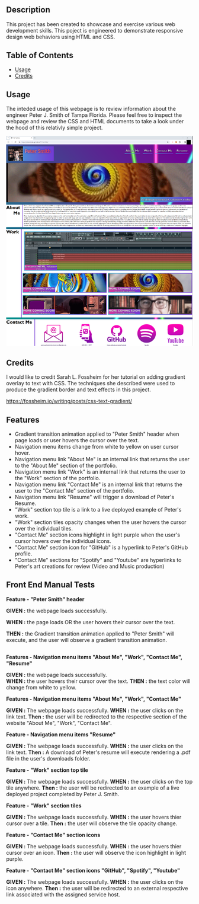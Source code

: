 # <Peter J. Smith Portfolio>

## Description

This project has been created to showcase and exercise various web development skills. This poject is engineered to demonstrate responsive design web behaviors using HTML and CSS.   

## Table of Contents

- [Usage](#usage)
- [Credits](#credits)

## Usage

The inteded usage of this webpage is to review information about the engineer Peter J. Smith of Tampa Florida. Please feel free to inspect the webpage and review the CSS and HTML documents to take a look under the hood of this relativly simple project. 

![](./assets/images/pScreenshot.png)

## Credits
I would like to credit Sarah L. Fossheim for her tutorial on adding gradient overlay to text with CSS. The techniques she described were used to produce the gradient border and text effects in this project.

https://fossheim.io/writing/posts/css-text-gradient/

## Features

- Gradient transition animation applied to "Peter Smith" header when page loads or user hovers the cursor over the text.
- Navigation menu items change from white to yellow on user cursor hover.
- Navigation menu link "About Me" is an internal link that returns the user to the "About Me" section of the portfolio.
- Navigation menu link "Work" is an internal link that returns the user to the "Work" section of the portfolio.
- Navigation menu link "Contact Me" is an internal link that returns the user to the "Contact Me" section of the portfolio.
- Navigation menu link "Resume" will trigger a download of Peter's Resume. 
- "Work" section top tile is a link to a live deployed example of Peter's work.
- "Work" section tiles opacity changes when the user hovers the cursor over the individual tiles.
- "Contact Me" section icons highlight in light purple when the user's cursor hovers over the individual icons.
- "Contact Me" section icon for "GitHub" is a hyperlink to Peter's GitHub profile.
- "Contact Me" sections for "Spotify" and "Youtube" are hyperlinks to Peter's art creations for review (Video and Music production) 


## Front End Manual Tests
 
 **Feature - "Peter Smith" header**
 
 **GIVEN :** the webpage loads successfully.
 
 **WHEN :** the page loads OR the user hovers their cursor over the text.
 
 **THEN :** the Gradient transition animation applied to "Peter Smith" will execute, and the user will observe a gradient transition animation.

##

 **Features - Navigation menu items "About Me", "Work", "Contact Me", "Resume"**

  **GIVEN :** the webpage loads successfully.  
 **WHEN :** the user hovers their cursor over the text. 
 **THEN :** the text color will change from white to yellow. 

 **Features - Navigation menu items "About Me", "Work", "Contact Me"**

 **GIVEN :** The webpage loads successfully.
 **WHEN :** the user clicks on the link text.
 **Then :** the user will be redirected to the respective section of the website "About Me", "Work", "Contact Me".

 **Feature - Navigation menu items "Resume"**

 **GIVEN :** The webpage loads successfully.
 **WHEN :** the user clicks on the link text.
 **Then :** A download of Peter's resume will execute rendering a .pdf file in the user's downloads folder.

 **Feature - "Work" section top tile**

 **GIVEN :** The webpage loads successfully.
 **WHEN :** the user clicks on the top tile anywhere.
 **Then :** the user will be redirected to an example of a live deployed project completed by Peter J. Smith.

 **Feature - "Work" section tiles**

 **GIVEN :** The webpage loads successfully.
 **WHEN :** the user hovers thier cursor over a tile.
 **Then :** the user will observe the tile opacity change.

 **Feature - "Contact Me" section icons** 

 **GIVEN :** The webpage loads successfully.
 **WHEN :** the user hovers thier cursor over an icon.
 **Then :** the user will observe the icon highlight in light purple.

  **Feature - "Contact Me" section icons "GitHub", "Spotify", "Youtube"**

 **GIVEN :** The webpage loads successfully.
 **WHEN :** the user clicks on the icon anywhere.
 **Then :** the user will be redirected to an external respective link associated with the assigned service host.


 



  
